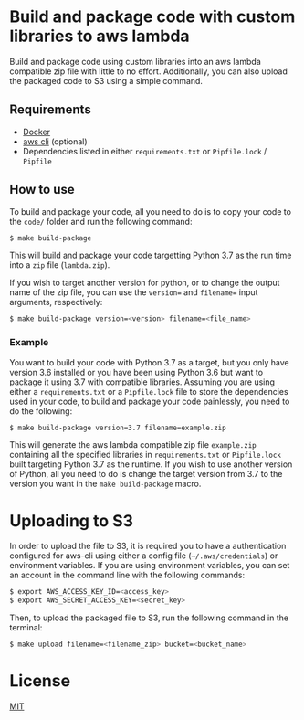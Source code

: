 # Build and package code with custom libraries to aws lambda

Build and package code using custom libraries into an aws lambda compatible zip file with little to no effort. Additionally, you can also upload the packaged code to S3 using a simple command.

## Requirements

- [Docker](https://www.docker.com/)
- [aws cli](https://pypi.org/project/awscli/) (optional)
- Dependencies listed in either `requirements.txt` or `Pipfile.lock` / `Pipfile`

## How to use

To build and package your code, all you need to do is to copy your code to the `code/` folder and run the following command:

```bash
$ make build-package
```

This will build and package your code targetting Python 3.7 as the run time into a `zip` file (`lambda.zip`).

If you wish to target another version for python, or to change the output name of the zip file, you can use the `version=` and `filename=` input arguments, respectively:

```bash
$ make build-package version=<version> filename=<file_name>
```

### Example

You want to build your code with Python 3.7 as a target, but you only have version 3.6 installed or you have been using Python 3.6 but want to package it using 3.7 with compatible libraries. Assuming you are using either a `requirements.txt` or a `Pipfile.lock` file to store the dependencies used in your code, to build and package your code painlessly, you need to do the following:

```bash
$ make build-package version=3.7 filename=example.zip
```

This will generate the aws lambda compatible zip file  `example.zip` containing  all the specified libraries in `requirements.txt` or `Pipfile.lock` built targeting Python 3.7 as the runtime. If you wish to use another version of Python, all you need to do is change the target version from 3.7 to the version you want in the `make build-package` macro.

# Uploading to S3

In order to upload the file to S3, it is required you to have a authentication configured for aws-cli using either a config file (`~/.aws/credentials`) or environment variables. If you are using environment variables, you can set an account in the command line with the following commands:

```bash
$ export AWS_ACCESS_KEY_ID=<access_key>
$ export AWS_SECRET_ACCESS_KEY=<secret_key>
```

Then, to upload the packaged file to S3, run the following command in the terminal:

```bash
$ make upload filename=<filename_zip> bucket=<bucket_name>
```

# License

[MIT](LICENSE)